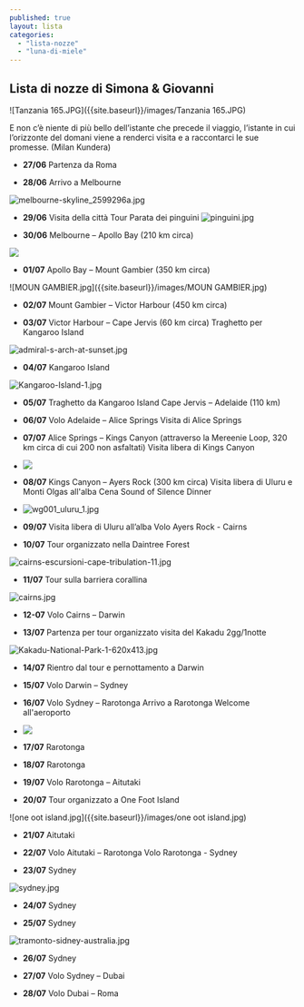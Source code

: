 ```yaml
---
published: true
layout: lista
categories: 
  - "lista-nozze"
  - "luna-di-miele"
---
```

## Lista di nozze di Simona & Giovanni


![Tanzania 165.JPG]({{site.baseurl}}/images/Tanzania 165.JPG)

<div class="citazione">E non c’è niente di più bello dell’istante che precede il viaggio, l’istante in cui l’orizzonte del domani viene a renderci visita e a raccontarci le sue promesse.
<span style="text-align:right">(Milan Kundera)</span>
</div>


- **27/06** 	Partenza da Roma 

- **28/06** 	Arrivo a Melbourne

 ![melbourne-skyline_2599296a.jpg]({{site.baseurl}}/images/melbourne-skyline_2599296a.jpg)
 
- **29/06** 	Visita della città
 		  	Tour Parata dei pinguini
  ![pinguini.jpg]({{site.baseurl}}/images/pinguini.jpg)
 
- **30/06**	Melbourne – Apollo Bay (210 km circa)
 
 ![]({{site.baseurl}}/images/12ApostlesGreatOceanRoad.jpg)
 
- **01/07** 	Apollo Bay – Mount Gambier (350 km circa)
 
 ![MOUN GAMBIER.jpg]({{site.baseurl}}/images/MOUN GAMBIER.jpg)
 
 
- **02/07**	Mount Gambier – Victor Harbour (450 km circa)
 
- **03/07** 	Victor Harbour – Cape Jervis (60 km circa)
			Traghetto per Kangaroo Island
             
 ![admiral-s-arch-at-sunset.jpg]({{site.baseurl}}/images/admiral-s-arch-at-sunset.jpg)
 
- **04/07** 	Kangaroo Island
 
 ![Kangaroo-Island-1.jpg]({{site.baseurl}}/images/Kangaroo-Island-1.jpg)
 
- **05/07** 	Traghetto da Kangaroo Island
 			Cape Jervis – Adelaide (110 km)
 
- **06/07** 	Volo Adelaide – Alice Springs 
 			Visita di Alice Springs
 
- **07/07** 	Alice Springs – Kings Canyon (attraverso la Mereenie Loop, 320 km circa di cui 200 non  			asfaltati)
            	Visita libera di Kings Canyon
             
- ![]({{site.baseurl}}/images/KINGS%20CANYON.jpg)
 
- **08/07** 	Kings Canyon – Ayers Rock (300 km circa)
 			Visita libera di Uluru e Monti Olgas all'alba
 			Cena Sound of Silence Dinner
             
- ![wg001_uluru_1.jpg]({{site.baseurl}}/images/wg001_uluru_1.jpg)
 
 	
- **09/07** 	Visita libera di Uluru all’alba
 			Volo Ayers Rock - Cairns 
 
- **10/07** 	Tour organizzato nella Daintree Forest
 
 ![cairns-escursioni-cape-tribulation-11.jpg]({{site.baseurl}}/images/cairns-escursioni-cape-tribulation-11.jpg)
 
- **11/07**	Tour sulla barriera corallina 
 
 ![cairns.jpg]({{site.baseurl}}/images/cairns.jpg)
 
- **12-07** 	Volo Cairns – Darwin 
 
- **13/07** 	Partenza per tour organizzato visita del Kakadu 2gg/1notte 
 
 ![Kakadu-National-Park-1-620x413.jpg]({{site.baseurl}}/images/Kakadu-National-Park-1-620x413.jpg)
 
- **14/07** 	Rientro dal tour e pernottamento a Darwin
 
- **15/07** 	Volo Darwin – Sydney 
 
- **16/07** 	Volo Sydney – Rarotonga 
 			Arrivo a Rarotonga
             Welcome all'aeroporto
             
- ![]({{site.baseurl}}/images/cook%20island.jpg)            
 
- **17/07** 	Rarotonga
 
- **18/07**	Rarotonga
 
- **19/07** 	Volo Rarotonga – Aitutaki 
 
- **20/07** 	Tour organizzato a One Foot Island
 
 ![one oot island.jpg]({{site.baseurl}}/images/one oot island.jpg)
 
- **21/07** 	Aitutaki
 
- **22/07** 	Volo Aitutaki – Rarotonga 
 			Volo Rarotonga - Sydney
 
- **23/07** 	Sydney
 
 ![sydney.jpg]({{site.baseurl}}/images/sydney.jpg)
 
 
- **24/07**	Sydney
 
- **25/07**	Sydney
 
 ![tramonto-sidney-australia.jpg]({{site.baseurl}}/images/tramonto-sidney-australia.jpg)
 
- **26/07**	Sydney
 
- **27/07**	Volo Sydney – Dubai 
 
- **28/07**	 Volo Dubai – Roma
